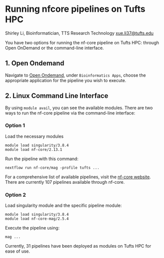 # Running nfcore pipelines on Tufts HPC      
Shirley Li, Bioinformatician, TTS Research Technology
xue.li37@tufts.edu


You have two options for running the nf-core pipeline on Tufts HPC: through Open OnDemand or the command-line interface.   


## 1. Open Ondemand      
Navigate to [Open Ondemand](https://ondemand.pax.tufts.edu/), under `Bioinformatics Apps`, choose the appropriate application for the pipeline you wish to execute. 

## 2. Linux Command Line Interface        
By using `module avail`, you can see the available modules. There are two ways to run the nf-core pipeline via the command-line interface:   

### Option 1     
Load the necessary modules     
```
module load singularity/3.8.4
module load nf-core/2.13.1
```   
Run the pipeline with this command:
```
nextflow run nf-core/mag -profile tufts ...
```   
For a comprehensive list of available pipelines, visit the [nf-core website](https://nf-co.re/pipelines). There are currently 107 pipelines available through nf-core.


### Option 2     
Load singularity module and the specific pipeline module:          
```
module load singularity/3.8.4
module load nf-core-mag/2.5.4
```

Execute the pipeline using:
```
mag ...
``` 
Currently, 31 pipelines have been deployed as modules on Tufts HPC for ease of use.